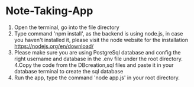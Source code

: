 # Note-Taking-App

1. Open the terminal, go into the file directory
2. Type command 'npm install', as the backend is using node.js, in case you haven't installed it, please visit the node website for the installation
https://nodejs.org/en/download/
3. Please make sure you are using PostgreSql database and config the right username and database in the .env file under the root directory.
4.Copy the code from the DBcreation,sql files and paste it in your database terminal to create the sql database
5. Run the app, type the command 'node app.js' in your root directory.
